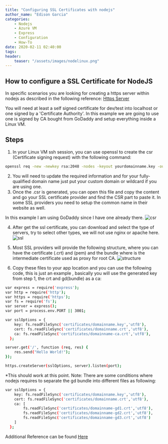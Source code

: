 ```yaml
---
title: "Configuring SSL Certificates with nodejs"
author_name: "Edison Garcia"
categories:
    - Nodejs
    - Azure VM
    - Express
    - Configuration
    - How-To
date: 2020-02-11 02:40:00
tags:
header:
    teaser: "/assets/images/nodelinux.png" 
---
```

## How to configure a SSL Certificate for NodeJS

In specific scenarios you are looking for creating a https server within nodejs as described in the following reference: [Https Server](https://nodejs.org/en/knowledge/HTTP/servers/how-to-create-a-HTTPS-server/)

You will need at least a self signed certificate for dev/test into localhost or one signed by a 'Certificate Authority'.
In this example we are going to use one is signed by CA bought from GoDaddy and setup everything inside a Linux VM.

## Steps

1. In your Linux VM ssh session, you can use openssl to create the csr (Certificate signing request) with the following command:

```bash
openssl req -new -newkey rsa:2048 -nodes -keyout yourdomainname.key -out yourdomainname.csr
```

2. You will need to update the required information and for your fully-qualified domain name just put your custom domain or wildcard if you are using one.
3. Once the .csr is generated, you can open this file and copy the content and go your SSL certificate provider and find the CSR part to paste it. In some SSL providers you need to setup the common name in their website as well.

In this example I am using GoDaddy since I have one already there.
![csr](/media/2020/02/edisga-godaddycsr.png)

4. After get the ssl certificate, you can download and select the type of servers, try to select other types, we will not use nginx or apache here.
![ssl](/media/2020/02/edisga-godaddy-downloadssl.png)

5. Most SSL providers will provide the following structure, where you can have the certificate (.crt) and (pem) and the bundle where is the intermediate certificate used as proxy for root CA.
![structure](/media/2020/02/edisga-godaddy-structure.png)

6. Copy these files to your app location and you can use the following code, this is just an example , basically you will use the generated key from step 1, the crt and gd(bundle) as a ca:

```bash
var express = require('express');
var http = require('http');
var https = require('https');
var fs = require('fs');
var server = express();
var port = process.env.PORT || 3001;

var sslOptions = {
    key: fs.readFileSync('certificates/domainname.key','utf8'),
    cert: fs.readFileSync('certificates/domainname.crt','utf8'),
    ca: fs.readFileSync('certificates/domainname-ca.crt','utf8'),
  };

server.get('/', function (req, res) {
    res.send("Hello World!");
});

https.createServer(sslOptions, server).listen(port);
```

*This should work at this point. Note: There are some conditions where nodejs requires to separate the gd bundle into different files as following:

```bash
var sslOptions = {
    key: fs.readFileSync('certificates/domainname.key','utf8'),
    cert: fs.readFileSync('certificates/domainname.crt','utf8'),
    ca: [
        fs.readFileSync('certificates/domainname-gd1.crt','utf8'), 
        fs.readFileSync('certificates/domainname-gd2.crt','utf8'),
        fs.readFileSync('certificates/domainname-gd3.crt','utf8')
    ]
  };
```

Additional Reference can be found [Here](https://nodejs.org/en/knowledge/HTTP/servers/how-to-create-a-HTTPS-server/)


